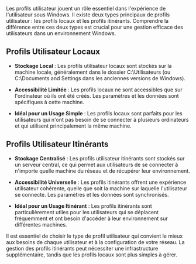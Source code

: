 
Les profils utilisateur jouent un rôle essentiel dans l'expérience de l'utilisateur sous Windows. Il existe deux types principaux de profils utilisateur : les profils locaux et les profils itinérants. Comprendre la différence entre ces deux types est crucial pour une gestion efficace des utilisateurs dans un environnement Windows.

## Profils Utilisateur Locaux

- **Stockage Local** : Les profils utilisateur locaux sont stockés sur la machine locale, généralement dans le dossier C:\Utilisateurs (ou C:\Documents and Settings dans les anciennes versions de Windows).

- **Accessibilité Limitée** : Les profils locaux ne sont accessibles que sur l'ordinateur où ils ont été créés. Les paramètres et les données sont spécifiques à cette machine.

- **Idéal pour un Usage Simple** : Les profils locaux sont parfaits pour les utilisateurs qui n'ont pas besoin de se connecter à plusieurs ordinateurs et qui utilisent principalement la même machine.

## Profils Utilisateur Itinérants

- **Stockage Centralisé** : Les profils utilisateur itinérants sont stockés sur un serveur central, ce qui permet aux utilisateurs de se connecter à n'importe quelle machine du réseau et de récupérer leur environnement.

- **Accessibilité Universelle** : Les profils itinérants offrent une expérience utilisateur cohérente, quelle que soit la machine sur laquelle l'utilisateur se connecte. Les paramètres et les données sont synchronisés.

- **Idéal pour un Usage Itinérant** : Les profils itinérants sont particulièrement utiles pour les utilisateurs qui se déplacent fréquemment et ont besoin d'accéder à leur environnement sur différentes machines.

Il est essentiel de choisir le type de profil utilisateur qui convient le mieux aux besoins de chaque utilisateur et à la configuration de votre réseau. La gestion des profils itinérants peut nécessiter une infrastructure supplémentaire, tandis que les profils locaux sont plus simples à gérer.

